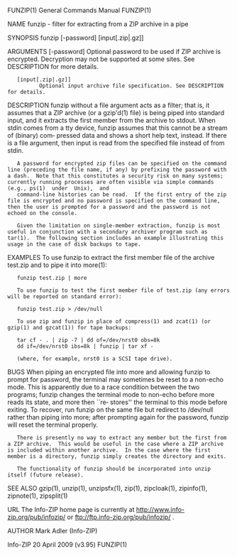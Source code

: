 FUNZIP(1)                                                                                                                                       General Commands Manual                                                                                                                                       FUNZIP(1)

NAME
       funzip - filter for extracting from a ZIP archive in a pipe

SYNOPSIS
       funzip [-password] [input[.zip|.gz]]

ARGUMENTS
       [-password]
              Optional password to be used if ZIP archive is encrypted.  Decryption may not be supported at some sites.  See DESCRIPTION for more details.

       [input[.zip|.gz]]
              Optional input archive file specification. See DESCRIPTION for details.

DESCRIPTION
       funzip without a file argument acts as a filter; that is, it assumes that a ZIP archive (or a gzip'd(1) file) is being piped into standard input, and it extracts the first member from the archive to stdout.  When stdin comes from a tty device, funzip assumes that this cannot be a stream of (binary) com‐
       pressed data and shows a short help text, instead.  If there is a file argument, then input is read from the specified file instead of from stdin.

       A password for encrypted zip files can be specified on the command line (preceding the file name, if any) by prefixing the password with a dash.  Note that this constitutes a security risk on many systems; currently running processes are often visible via simple commands (e.g., ps(1)  under  Unix),  and
       command-line histories can be read.  If the first entry of the zip file is encrypted and no password is specified on the command line, then the user is prompted for a password and the password is not echoed on the console.

       Given the limitation on single-member extraction, funzip is most useful in conjunction with a secondary archiver program such as tar(1).  The following section includes an example illustrating this usage in the case of disk backups to tape.

EXAMPLES
       To use funzip to extract the first member file of the archive test.zip and to pipe it into more(1):

       funzip test.zip | more

       To use funzip to test the first member file of test.zip (any errors will be reported on standard error):

       funzip test.zip > /dev/null

       To use zip and funzip in place of compress(1) and zcat(1) (or gzip(1) and gzcat(1)) for tape backups:

       tar cf - . | zip -7 | dd of=/dev/nrst0 obs=8k
       dd if=/dev/nrst0 ibs=8k | funzip | tar xf -

       (where, for example, nrst0 is a SCSI tape drive).

BUGS
       When  piping an encrypted file into more and allowing funzip to prompt for password, the terminal may sometimes be reset to a non-echo mode.  This is apparently due to a race condition between the two programs; funzip changes the terminal mode to non-echo before more reads its state, and more then ``re‐
       stores'' the terminal to this mode before exiting.  To recover, run funzip on the same file but redirect to /dev/null rather than piping into more; after prompting again for the password, funzip will reset the terminal properly.

       There is presently no way to extract any member but the first from a ZIP archive.  This would be useful in the case where a ZIP archive is included within another archive.  In the case where the first member is a directory, funzip simply creates the directory and exits.

       The functionality of funzip should be incorporated into unzip itself (future release).

SEE ALSO
       gzip(1), unzip(1), unzipsfx(1), zip(1), zipcloak(1), zipinfo(1), zipnote(1), zipsplit(1)

URL
       The Info-ZIP home page is currently at
       http://www.info-zip.org/pub/infozip/
       or
       ftp://ftp.info-zip.org/pub/infozip/ .

AUTHOR
       Mark Adler (Info-ZIP)

Info-ZIP                                                                                                                                         20 April 2009 (v3.95)                                                                                                                                        FUNZIP(1)
